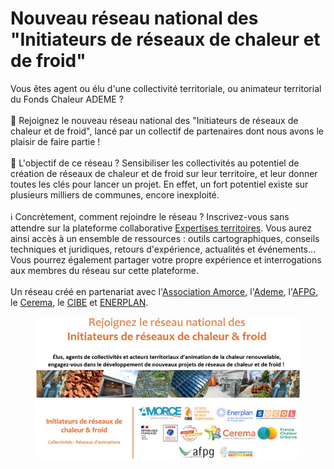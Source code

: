 # Nouveau réseau national des "Initiateurs de réseaux de chaleur et de froid"

Vous êtes agent ou élu d'une collectivité territoriale, ou animateur territorial du Fonds Chaleur ADEME ?\
\
🙌 Rejoignez le nouveau réseau national des "Initiateurs de réseaux de chaleur et de froid", lancé par un collectif de partenaires dont nous avons le plaisir de faire partie !\
\
🎯 L'objectif de ce réseau ? Sensibiliser les collectivités au potentiel de création de réseaux de chaleur et de froid sur leur territoire, et leur donner toutes les clés pour lancer un projet. En effet, un fort potentiel existe sur plusieurs milliers de communes, encore inexploité.\
\
ℹ Concrètement, comment rejoindre le réseau ? Inscrivez-vous sans attendre sur la plateforme collaborative [Expertises territoires](https://www.expertises-territoires.fr/jcms/pl1\_404138/fr/initiateurs-de-reseaux-de-chaleur-froid). Vous aurez ainsi accès à un ensemble de ressources : outils cartographiques, conseils techniques et juridiques, retours d'expérience, actualités et événements... Vous pourrez également partager votre propre expérience et interrogations aux membres du réseau sur cette plateforme.\
\
Un réseau créé en partenariat avec l'[Association Amorce](https://amorce.asso.fr/), l'[Ademe](https://www.ademe.fr/), l'[AFPG](https://www.afpg.asso.fr/), le [Cerema](https://www.cerema.fr/fr), le [CIBE](https://cibe.fr/) et [ENERPLAN](https://www.enerplan.asso.fr/).

<figure><img src=".gitbook/assets/initiateurs.jpg" alt=""><figcaption></figcaption></figure>

